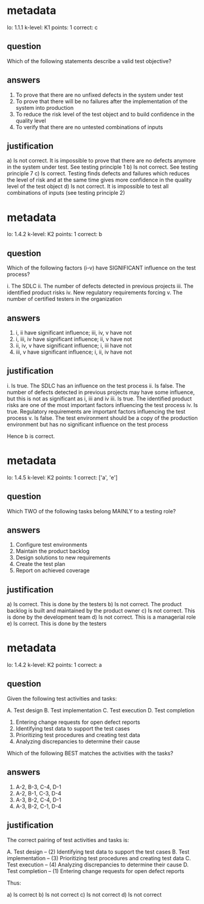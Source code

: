 # metadata
lo: 1.1.1
k-level: K1
points: 1
correct: c

## question
Which of the following statements describe a valid test objective?

## answers
1. To prove that there are no unfixed defects in the system under test
2. To prove that there will be no failures after the implementation of the system into production
3. To reduce the risk level of the test object and to build confidence in the quality level
4. To verify that there are no untested combinations of inputs

## justification
a) Is not correct. It is impossible to prove that there are no defects anymore in the system under test.
   See testing principle 1
b) Is not correct. See testing principle 7
c) Is correct. Testing finds defects and failures which reduces the level of risk and at the same time
   gives more confidence in the quality level of the test object
d) Is not correct. It is impossible to test all combinations of inputs (see testing principle 2)

# metadata
lo: 1.4.2
k-level: K2
points: 1
correct: b

## question
Which of the following factors (i-v) have SIGNIFICANT influence on the test process?

i. The SDLC
ii. The number of defects detected in previous projects
iii. The identified product risks
iv. New regulatory requirements forcing
v. The number of certified testers in the organization

## answers
1. i, ii have significant influence; iii, iv, v have not
2. i, iii, iv have significant influence; ii, v have not
3. ii, iv, v have significant influence; i, iii have not
4. iii, v have significant influence; i, ii, iv have not

## justification
i.   Is true. The SDLC has an influence on the test process
ii.  Is false. The number of defects detected in previous projects may have
     some influence, but this is not as significant as i, iii and iv
iii. Is true. The identified product risks are one of the most important
     factors influencing the test process
iv.  Is true. Regulatory requirements are important factors influencing the
     test process
v.   Is false. The test environment should be a copy of the production
     environment but has no significant influence on the test process

Hence b is correct.

# metadata
lo: 1.4.5
k-level: K2
points: 1
correct: ['a', 'e']

## question
Which TWO of the following tasks belong MAINLY to a testing role?

## answers
1. Configure test environments
2. Maintain the product backlog
3. Design solutions to new requirements
4. Create the test plan
5. Report on achieved coverage

## justification
a) Is correct. This is done by the testers
b) Is not correct. The product backlog is built and maintained by the product owner
c) Is not correct. This is done by the development team
d) Is not correct. This is a managerial role
e) Is correct. This is done by the testers

# metadata
lo: 1.4.2
k-level: K2
points: 1
correct: a

## question
Given the following test activities and tasks:

A. Test design
B. Test implementation
C. Test execution
D. Test completion

1. Entering change requests for open defect reports
2. Identifying test data to support the test cases
3. Prioritizing test procedures and creating test data
4. Analyzing discrepancies to determine their cause

Which of the following BEST matches the activities with the tasks?

## answers
1. A-2, B-3, C-4, D-1
2. A-2, B-1, C-3, D-4
3. A-3, B-2, C-4, D-1
4. A-3, B-2, C-1, D-4

## justification
The correct pairing of test activities and tasks is:

A. Test design – (2) Identifying test data to support the test cases
B. Test implementation – (3) Prioritizing test procedures and creating test data
C. Test execution – (4) Analyzing discrepancies to determine their cause
D. Test completion – (1) Entering change requests for open defect reports

Thus:

a) Is correct
b) Is not correct
c) Is not correct
d) Is not correct
